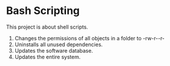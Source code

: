 
# Bash Scripting

This project is about shell scripts.
1. Changes the permissions of all objects in a folder to -rw-r--r-
2. Uninstalls all unused dependencies.
3. Updates the software database.
4. Updates the entire system.

